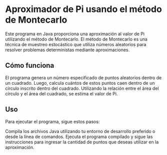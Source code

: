 # Aproximador de Pi usando el método de Montecarlo

Este programa en Java proporciona una aproximación al valor de Pi utilizando el método de Montecarlo. El método de Montecarlo es una técnica de muestreo estocástico que utiliza números aleatorios para resolver problemas deterministas mediante aproximaciones.

## Cómo funciona

El programa genera un número especificado de puntos aleatorios dentro de un cuadrado. Luego, calcula cuántos de estos puntos caen dentro de un círculo inscrito dentro del cuadrado. Utilizando la relación entre el área del círculo y el área del cuadrado, se estima el valor de Pi.

## Uso

Para ejecutar el programa, sigue estos pasos:

Compila los archivos Java utilizando tu entorno de desarrollo preferido o desde la línea de comandos.
Ejecuta el programa compilado y sigue las instrucciones para ingresar la cantidad de puntos que deseas utilizar en la aproximación.

